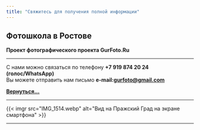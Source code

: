 ```yaml
---
title: "Свяжитесь для получения полной информации"
---
```

## Фотошкола в Ростове
**Проект фотографического проекта GurFoto.Ru**

---
С нами можно связаться по телефону **+7 919 874 20 24 (голос/WhatsApp)**  
Вы можете отправить нам письмо **e-mail:gurfoto@gmail.com** 


**[Вернуться...](/)**

---
{{< imgr src="IMG_1514.webp" alt="Вид на Пражский Град на экране смартфона" >}}

---